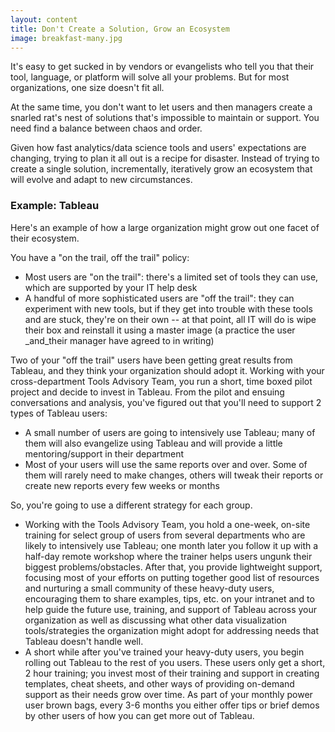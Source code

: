 ```yaml
---
layout: content
title: Don't Create a Solution, Grow an Ecosystem
image: breakfast-many.jpg
---
```


It's easy to get sucked in by vendors or evangelists who tell you that their tool, language, or platform will solve all your problems. But for most organizations, one size doesn't fit all.

At the same time, you don't want to let users and then managers create a snarled rat's nest of solutions that's impossible to maintain or support. You need find a balance between chaos and order.

Given how fast analytics/data science tools and users' expectations are changing, trying to plan it all out is a recipe for disaster. Instead of trying to create a single solution, incrementally, iteratively grow an ecosystem that will evolve and adapt to new circumstances.

### Example: Tableau

Here's an example of how a large organization might grow out one facet of their ecosystem.

You have a "on the trail, off the trail" policy: 
- Most users are "on the trail": there's a limited set of tools they can use, which are supported by your IT help desk
- A handful of more sophisticated users are "off the trail": they can experiment with new tools, but if they get into trouble with these tools and are stuck, they're on their own -- at that point, all IT will do is wipe their box and reinstall it using a master image (a practice the user _and_their manager have agreed to in writing)

Two of your "off the trail" users have been getting great results from Tableau, and they think your organization should adopt it. Working with your cross-department Tools Advisory Team, you run a short, time boxed pilot project and decide to invest in Tableau. From the pilot and ensuing conversations and analysis, you've figured out that you'll need to support 2 types of Tableau users:
- A small number of users are going to intensively use Tableau; many of them will also evangelize using Tableau and will provide a little mentoring/support in their department
- Most of your users will use the same reports over and over. Some of them will rarely need to make changes, others will tweak their reports or create new reports every few weeks or months

So, you're going to use a different strategy for each group.

- Working with the Tools Advisory Team, you hold a one-week, on-site training for select group of users from several departments who are likely to intensively use Tableau; one month later you follow it up with a half-day remote workshop where the trainer helps users ungunk their biggest problems/obstacles. After that, you provide lightweight support, focusing most of your efforts on putting together good list of resources and nurturing a small community of these heavy-duty users, encouraging them to share examples, tips, etc. on your intranet and to help guide the future use, training, and support of Tableau across your organization as well as discussing what other data visualization tools/strategies the organization might adopt for addressing needs that Tableau doesn't handle well.
- A short while after you've trained your heavy-duty users, you begin rolling out Tableau to the rest of you users. These users only get a short, 2 hour training; you invest most of their training and support in creating templates, cheat sheets, and other ways of providing on-demand support as their needs grow over time. As part of your monthly power user brown bags, every 3-6 months you either offer tips or brief demos by other users of how you can get more out of Tableau.
